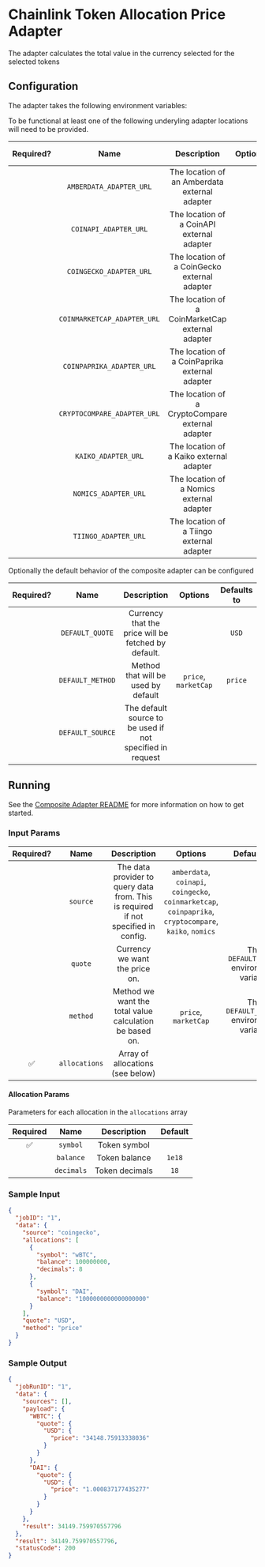 # Chainlink Token Allocation Price Adapter

The adapter calculates the total value in the currency selected for the selected tokens

## Configuration

The adapter takes the following environment variables:

To be functional at least one of the following underyling adapter locations will need to be provided.

| Required? |            Name             |                   Description                    | Options | Defaults to |
| :-------: | :-------------------------: | :----------------------------------------------: | :-----: | :---------: |
|           |   `AMBERDATA_ADAPTER_URL`   |  The location of an Amberdata external adapter   |         |             |
|           |    `COINAPI_ADAPTER_URL`    |    The location of a CoinAPI external adapter    |         |             |
|           |   `COINGECKO_ADAPTER_URL`   |   The location of a CoinGecko external adapter   |         |             |
|           | `COINMARKETCAP_ADAPTER_URL` | The location of a CoinMarketCap external adapter |         |             |
|           |  `COINPAPRIKA_ADAPTER_URL`  |  The location of a CoinPaprika external adapter  |         |             |
|           | `CRYPTOCOMPARE_ADAPTER_URL` | The location of a CryptoCompare external adapter |         |             |
|           |     `KAIKO_ADAPTER_URL`     |     The location of a Kaiko external adapter     |         |             |
|           |    `NOMICS_ADAPTER_URL`     |    The location of a Nomics external adapter     |         |             |
|           |    `TIINGO_ADAPTER_URL`     |    The location of a Tiingo external adapter     |         |             |

Optionally the default behavior of the composite adapter can be configured

| Required? |       Name       |                        Description                        |       Options        | Defaults to |
| :-------: | :--------------: | :-------------------------------------------------------: | :------------------: | :---------: |
|           | `DEFAULT_QUOTE`  |    Currency that the price will be fetched by default.    |                      |    `USD`    |
|           | `DEFAULT_METHOD` |            Method that will be used by default            | `price`, `marketCap` |   `price`   |
|           | `DEFAULT_SOURCE` | The default source to be used if not specified in request |                      |             |

## Running

See the [Composite Adapter README](../README.md) for more information on how to get started.

### Input Params

| Required? |     Name      |                                    Description                                     |                                                 Options                                                 |                Defaults to                |
| :-------: | :-----------: | :--------------------------------------------------------------------------------: | :-----------------------------------------------------------------------------------------------------: | :---------------------------------------: |
|           |   `source`    | The data provider to query data from. This is required if not specified in config. | `amberdata`, `coinapi`, `coingecko`, `coinmarketcap`, `coinpaprika`, `cryptocompare`, `kaiko`, `nomics` |                                           |
|           |    `quote`    |                           Currency we want the price on.                           |                                                                                                         | The `DEFAULT_QUOTE` environment variable  |
|           |   `method`    |              Method we want the total value calculation be based on.               |                                          `price`, `marketCap`                                           | The `DEFAULT_METHOD` environment variable |
|    ✅     | `allocations` |                          Array of allocations (see below)                          |                                                                                                         |

#### Allocation Params

Parameters for each allocation in the `allocations` array

| Required |    Name    |  Description   | Default |
| :------: | :--------: | :------------: | :-----: |
|    ✅    |  `symbol`  |  Token symbol  |         |
|          | `balance`  | Token balance  | `1e18`  |
|          | `decimals` | Token decimals |  `18`   |

### Sample Input

```json
{
  "jobID": "1",
  "data": {
    "source": "coingecko",
    "allocations": [
      {
        "symbol": "wBTC",
        "balance": 100000000,
        "decimals": 8
      },
      {
        "symbol": "DAI",
        "balance": "1000000000000000000"
      }
    ],
    "quote": "USD",
    "method": "price"
  }
}
```

### Sample Output

```json
{
  "jobRunID": "1",
  "data": {
    "sources": [],
    "payload": {
      "WBTC": {
        "quote": {
          "USD": {
            "price": "34148.75913338036"
          }
        }
      },
      "DAI": {
        "quote": {
          "USD": {
            "price": "1.000837177435277"
          }
        }
      }
    },
    "result": 34149.759970557796
  },
  "result": 34149.759970557796,
  "statusCode": 200
}
```
